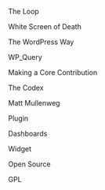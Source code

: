 The Loop

White Screen of Death

The WordPress Way

WP_Query

Making a Core Contribution

The Codex

Matt Mullenweg

Plugin

Dashboards

Widget

Open Source

GPL
